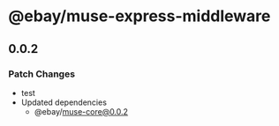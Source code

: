 # @ebay/muse-express-middleware

## 0.0.2

### Patch Changes

- test
- Updated dependencies
  - @ebay/muse-core@0.0.2

